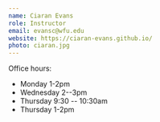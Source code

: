 ```yaml
---
name: Ciaran Evans
role: Instructor
email: evansc@wfu.edu
website: https://ciaran-evans.github.io/
photo: ciaran.jpg
---
```


Office hours: 

* Monday 1-2pm
* Wednesday 2--3pm
* Thursday 9:30 -- 10:30am
* Thursday 1-2pm